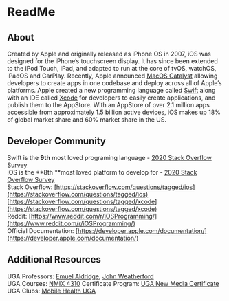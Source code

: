 # ReadMe

## About

Created by Apple and originally released as iPhone OS in 2007, iOS was designed for the iPhone’s touchscreen display. It has since been extended to the iPod Touch, iPad, and adapted to run at the core of tvOS, watchOS, iPadOS and CarPlay. Recently, Apple announced [MacOS Catalyst](https://developer.apple.com/mac-catalyst/) allowing developers to create apps in one codebase and deploy across all of Apple’s platforms. Apple created a new programming language called [Swift](https://developer.apple.com/swift/) along with an IDE called [Xcode](https://developer.apple.com/xcode/) for developers to easily create applications, and publish them to the AppStore. With an AppStore of over 2.1 million apps accessible from approximately 1.5 billion active devices, iOS makes up 18% of global market share and 60% market share in the US. 


## Developer Community

Swift is the **9th** most loved programing language - [2020 Stack Overflow Survey](https://insights.stackoverflow.com/survey/2020#technology-most-loved-dreaded-and-wanted-languages)<br />
iOS is the **8th **most loved platform to develop for - [2020 Stack Overflow Survey](https://insights.stackoverflow.com/survey/2020#technology-most-loved-dreaded-and-wanted-platforms) <br />
Stack Overflow: [https://stackoverflow.com/questions/tagged/ios](https://stackoverflow.com/questions/tagged/ios)<br />
                [https://stackoverflow.com/questions/tagged/xcode](https://stackoverflow.com/questions/tagged/xcode) <br />
Reddit: [https://www.reddit.com/r/iOSProgramming/](https://www.reddit.com/r/iOSProgramming/)<br />
Official Documentation: [https://developer.apple.com/documentation/](https://developer.apple.com/documentation/) <br />

## Additional Resources
UGA Professors: [Emuel Aldridge](https://grady.uga.edu/faculty/emuel-aldridge/), [John Weatherford](https://grady.uga.edu/faculty/john-weatherford/)  
UGA Courses: [NMIX 4310](http://www.bulletin.uga.edu/CoursesHome.aspx?Prefix=NMIX)
Certificate Program: [UGA New Media Certificate](https://mynmi.net/certificate/) 
UGA Clubs: [Mobile Health UGA](https://uga.campuslabs.com/engage/organization/mobilehealth)
